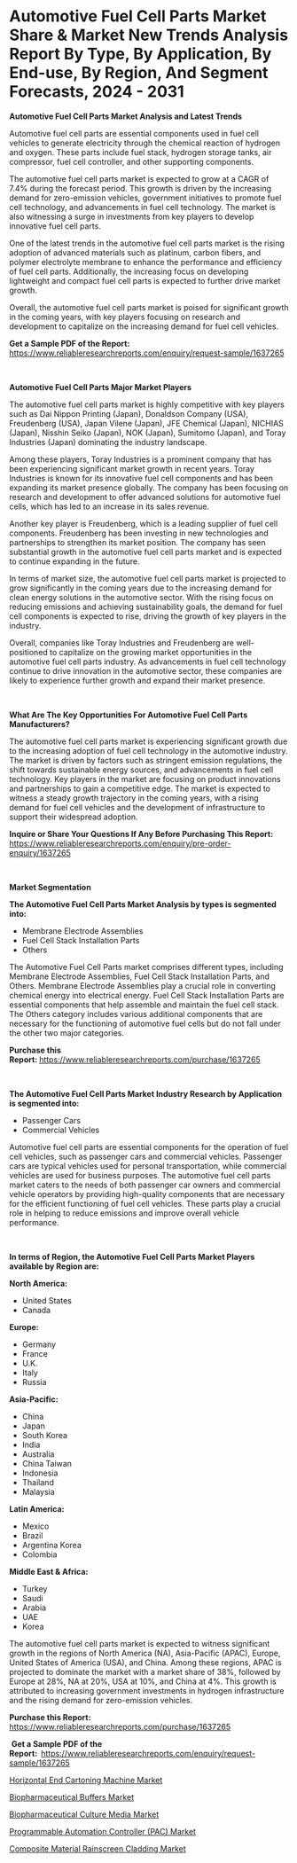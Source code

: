 <p><h1>Automotive Fuel Cell Parts Market Share & Market New Trends Analysis Report By Type, By Application, By End-use, By Region, And Segment Forecasts, 2024 - 2031</h1></p><p><strong>Automotive Fuel Cell Parts Market Analysis and Latest Trends</strong></p>
<p><p>Automotive fuel cell parts are essential components used in fuel cell vehicles to generate electricity through the chemical reaction of hydrogen and oxygen. These parts include fuel stack, hydrogen storage tanks, air compressor, fuel cell controller, and other supporting components.</p><p>The automotive fuel cell parts market is expected to grow at a CAGR of 7.4% during the forecast period. This growth is driven by the increasing demand for zero-emission vehicles, government initiatives to promote fuel cell technology, and advancements in fuel cell technology. The market is also witnessing a surge in investments from key players to develop innovative fuel cell parts.</p><p>One of the latest trends in the automotive fuel cell parts market is the rising adoption of advanced materials such as platinum, carbon fibers, and polymer electrolyte membrane to enhance the performance and efficiency of fuel cell parts. Additionally, the increasing focus on developing lightweight and compact fuel cell parts is expected to further drive market growth.</p><p>Overall, the automotive fuel cell parts market is poised for significant growth in the coming years, with key players focusing on research and development to capitalize on the increasing demand for fuel cell vehicles.</p></p>
<p><strong>Get a Sample PDF of the Report:&nbsp;</strong> <a href="https://www.reliableresearchreports.com/enquiry/request-sample/1637265">https://www.reliableresearchreports.com/enquiry/request-sample/1637265</a></p>
<p>&nbsp;</p>
<p><strong>Automotive Fuel Cell Parts Major Market Players</strong></p>
<p><p>The automotive fuel cell parts market is highly competitive with key players such as Dai Nippon Printing (Japan), Donaldson Company (USA), Freudenberg (USA), Japan Vilene (Japan), JFE Chemical (Japan), NICHIAS (Japan), Nisshin Seiko (Japan), NOK (Japan), Sumitomo (Japan), and Toray Industries (Japan) dominating the industry landscape.</p><p>Among these players, Toray Industries is a prominent company that has been experiencing significant market growth in recent years. Toray Industries is known for its innovative fuel cell components and has been expanding its market presence globally. The company has been focusing on research and development to offer advanced solutions for automotive fuel cells, which has led to an increase in its sales revenue.</p><p>Another key player is Freudenberg, which is a leading supplier of fuel cell components. Freudenberg has been investing in new technologies and partnerships to strengthen its market position. The company has seen substantial growth in the automotive fuel cell parts market and is expected to continue expanding in the future.</p><p>In terms of market size, the automotive fuel cell parts market is projected to grow significantly in the coming years due to the increasing demand for clean energy solutions in the automotive sector. With the rising focus on reducing emissions and achieving sustainability goals, the demand for fuel cell components is expected to rise, driving the growth of key players in the industry.</p><p>Overall, companies like Toray Industries and Freudenberg are well-positioned to capitalize on the growing market opportunities in the automotive fuel cell parts industry. As advancements in fuel cell technology continue to drive innovation in the automotive sector, these companies are likely to experience further growth and expand their market presence.</p></p>
<p>&nbsp;</p>
<p><strong>What Are The Key Opportunities For Automotive Fuel Cell Parts Manufacturers?</strong></p>
<p><p>The automotive fuel cell parts market is experiencing significant growth due to the increasing adoption of fuel cell technology in the automotive industry. The market is driven by factors such as stringent emission regulations, the shift towards sustainable energy sources, and advancements in fuel cell technology. Key players in the market are focusing on product innovations and partnerships to gain a competitive edge. The market is expected to witness a steady growth trajectory in the coming years, with a rising demand for fuel cell vehicles and the development of infrastructure to support their widespread adoption.</p></p>
<p><strong>Inquire or Share Your Questions If Any Before Purchasing This Report:</strong> <a href="https://www.reliableresearchreports.com/enquiry/pre-order-enquiry/1637265">https://www.reliableresearchreports.com/enquiry/pre-order-enquiry/1637265</a></p>
<p>&nbsp;</p>
<p><strong>Market Segmentation</strong></p>
<p><strong>The Automotive Fuel Cell Parts Market Analysis by types is segmented into:</strong></p>
<p><ul><li>Membrane Electrode Assemblies</li><li>Fuel Cell Stack Installation Parts</li><li>Others</li></ul></p>
<p><p>The Automotive Fuel Cell Parts market comprises different types, including Membrane Electrode Assemblies, Fuel Cell Stack Installation Parts, and Others. Membrane Electrode Assemblies play a crucial role in converting chemical energy into electrical energy. Fuel Cell Stack Installation Parts are essential components that help assemble and maintain the fuel cell stack. The Others category includes various additional components that are necessary for the functioning of automotive fuel cells but do not fall under the other two major categories.</p></p>
<p><strong>Purchase this Report:&nbsp;</strong><a href="https://www.reliableresearchreports.com/purchase/1637265">https://www.reliableresearchreports.com/purchase/1637265</a></p>
<p>&nbsp;</p>
<p><strong>The Automotive Fuel Cell Parts Market Industry Research by Application is segmented into:</strong></p>
<p><ul><li>Passenger Cars</li><li>Commercial Vehicles</li></ul></p>
<p><p>Automotive fuel cell parts are essential components for the operation of fuel cell vehicles, such as passenger cars and commercial vehicles. Passenger cars are typical vehicles used for personal transportation, while commercial vehicles are used for business purposes. The automotive fuel cell parts market caters to the needs of both passenger car owners and commercial vehicle operators by providing high-quality components that are necessary for the efficient functioning of fuel cell vehicles. These parts play a crucial role in helping to reduce emissions and improve overall vehicle performance.</p></p>
<p>&nbsp;</p>
<p><strong>In terms of Region, the Automotive Fuel Cell Parts Market Players available by Region are:</strong></p>
<p>
    <p> <strong> North America: </strong>
        <ul>
            <li>United States</li>
            <li>Canada</li>
        </ul>
        </p> 
    <p> <strong> Europe: </strong>
        <ul>
            <li>Germany</li>
            <li>France</li>
            <li>U.K.</li>
            <li>Italy</li>
            <li>Russia</li>
        </ul>
        </p> 
    <p> <strong> Asia-Pacific: </strong>
        <ul>
            <li>China</li>
            <li>Japan</li>
            <li>South Korea</li>
            <li>India</li>
            <li>Australia</li>
            <li>China Taiwan</li>
            <li>Indonesia</li>
            <li>Thailand</li>
            <li>Malaysia</li>
        </ul>
        </p> 
    <p> <strong> Latin America: </strong>
        <ul>
            <li>Mexico</li>
            <li>Brazil</li>
            <li>Argentina Korea</li>
            <li>Colombia</li>
        </ul>
        </p> 
    <p> <strong> Middle East & Africa: </strong>
        <ul>
            <li>Turkey</li>
            <li>Saudi</li>
            <li>Arabia</li>
            <li>UAE</li>
            <li>Korea</li>
        </ul>
    </p>
    </p>
<p><p>The automotive fuel cell parts market is expected to witness significant growth in the regions of North America (NA), Asia-Pacific (APAC), Europe, United States of America (USA), and China. Among these regions, APAC is projected to dominate the market with a market share of 38%, followed by Europe at 28%, NA at 20%, USA at 10%, and China at 4%. This growth is attributed to increasing government investments in hydrogen infrastructure and the rising demand for zero-emission vehicles.</p></p>
<p><strong>Purchase this Report: </strong><a href="https://www.reliableresearchreports.com/purchase/1637265">https://www.reliableresearchreports.com/purchase/1637265</a></p>
<p>&nbsp;<strong>Get a Sample PDF of the Report:&nbsp;&nbsp;</strong><a href="https://www.reliableresearchreports.com/enquiry/request-sample/1637265">https://www.reliableresearchreports.com/enquiry/request-sample/1637265</a></p>
<p><strong></strong></p>
<p><p><a href="https://github.com/jodemen/Market-Research-Report-List-1/blob/main/horizontal-end-cartoning-machine-market.md">Horizontal End Cartoning Machine Market</a></p><p><a href="https://github.com/jj19131/Market-Research-Report-List-1/blob/main/biopharmaceutical-buffers-market.md">Biopharmaceutical Buffers Market</a></p><p><a href="https://github.com/sougarounis/Market-Research-Report-List-1/blob/main/biopharmaceutical-culture-media-market.md">Biopharmaceutical Culture Media Market</a></p><p><a href="https://github.com/Sarissaschmalingtr6fz2739/Market-Research-Report-List-1/blob/main/programmable-automation-controller-pac-market.md">Programmable Automation Controller (PAC) Market</a></p><p><a href="https://github.com/WillieWoodard/Market-Research-Report-List-3/blob/main/composite-material-rainscreen-cladding-market.md">Composite Material Rainscreen Cladding Market</a></p></p>